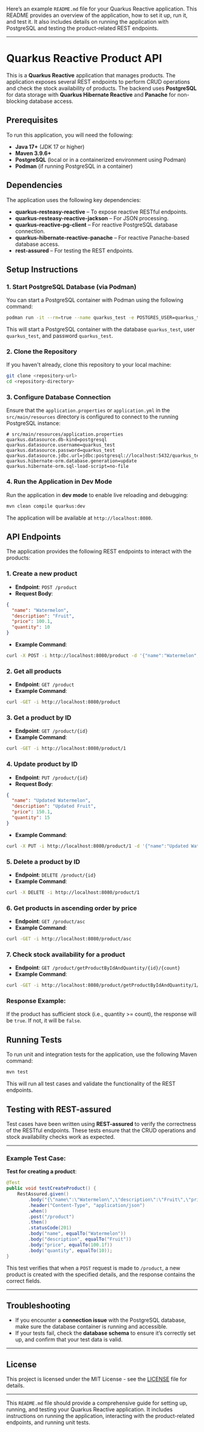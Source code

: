 Here’s an example `README.md` file for your Quarkus Reactive application. This README provides an overview of the application, how to set it up, run it, and test it. It also includes details on running the application with PostgreSQL and testing the product-related REST endpoints.

---

# Quarkus Reactive Product API

This is a **Quarkus Reactive** application that manages products. The application exposes several REST endpoints to perform CRUD operations and check the stock availability of products. The backend uses **PostgreSQL** for data storage with **Quarkus Hibernate Reactive** and **Panache** for non-blocking database access.

## Prerequisites

To run this application, you will need the following:

- **Java 17+** (JDK 17 or higher)
- **Maven 3.9.6+**
- **PostgreSQL** (local or in a containerized environment using Podman)
- **Podman** (if running PostgreSQL in a container)

## Dependencies

The application uses the following key dependencies:

- **quarkus-resteasy-reactive** – To expose reactive RESTful endpoints.
- **quarkus-resteasy-reactive-jackson** – For JSON processing.
- **quarkus-reactive-pg-client** – For reactive PostgreSQL database connection.
- **quarkus-hibernate-reactive-panache** – For reactive Panache-based database access.
- **rest-assured** – For testing the REST endpoints.

## Setup Instructions

### 1. Start PostgreSQL Database (via Podman)

You can start a PostgreSQL container with Podman using the following command:

```bash
podman run -it --rm=true --name quarkus_test -e POSTGRES_USER=quarkus_test -e POSTGRES_PASSWORD=quarkus_test -e POSTGRES_DB=quarkus_test -p 5432:5432 postgres:13.3
```

This will start a PostgreSQL container with the database `quarkus_test`, user `quarkus_test`, and password `quarkus_test`.

### 2. Clone the Repository

If you haven't already, clone this repository to your local machine:

```bash
git clone <repository-url>
cd <repository-directory>
```

### 3. Configure Database Connection

Ensure that the `application.properties` or `application.yml` in the `src/main/resources` directory is configured to connect to the running PostgreSQL instance:

```properties
# src/main/resources/application.properties
quarkus.datasource.db-kind=postgresql
quarkus.datasource.username=quarkus_test
quarkus.datasource.password=quarkus_test
quarkus.datasource.jdbc.url=jdbc:postgresql://localhost:5432/quarkus_test
quarkus.hibernate-orm.database.generation=update
quarkus.hibernate-orm.sql-load-script=no-file
```

### 4. Run the Application in Dev Mode

Run the application in **dev mode** to enable live reloading and debugging:

```bash
mvn clean compile quarkus:dev
```

The application will be available at `http://localhost:8080`.

## API Endpoints

The application provides the following REST endpoints to interact with the products:

### 1. **Create a new product**

- **Endpoint**: `POST /product`
- **Request Body**:

```json
{
  "name": "Watermelon",
  "description": "Fruit",
  "price": 100.1,
  "quantity": 10
}
```

- **Example Command**:

```bash
curl -X POST -i http://localhost:8080/product -d '{"name":"Watermelon","description":"Fruit","price":100.1,"quantity":10}' -H 'content-type:application/json'
```

### 2. **Get all products**

- **Endpoint**: `GET /product`
- **Example Command**:

```bash
curl -GET -i http://localhost:8080/product
```

### 3. **Get a product by ID**

- **Endpoint**: `GET /product/{id}`
- **Example Command**:

```bash
curl -GET -i http://localhost:8080/product/1
```

### 4. **Update product by ID**

- **Endpoint**: `PUT /product/{id}`
- **Request Body**:

```json
{
  "name": "Updated Watermelon",
  "description": "Updated Fruit",
  "price": 150.1,
  "quantity": 15
}
```

- **Example Command**:

```bash
curl -X PUT -i http://localhost:8080/product/1 -d '{"name":"Updated Watermelon","description":"Updated Fruit","price":150.1,"quantity":15}' -H 'content-type:application/json'
```

### 5. **Delete a product by ID**

- **Endpoint**: `DELETE /product/{id}`
- **Example Command**:

```bash
curl -X DELETE -i http://localhost:8080/product/1
```

### 6. **Get products in ascending order by price**

- **Endpoint**: `GET /product/asc`
- **Example Command**:

```bash
curl -GET -i http://localhost:8080/product/asc
```

### 7. **Check stock availability for a product**

- **Endpoint**: `GET /product/getProductByIdAndQuantity/{id}/{count}`
- **Example Command**:

```bash
curl -GET -i http://localhost:8080/product/getProductByIdAndQuantity/1/10
```

### Response Example:

If the product has sufficient stock (i.e., quantity >= count), the response will be `true`. If not, it will be `false`.

## Running Tests

To run unit and integration tests for the application, use the following Maven command:

```bash
mvn test
```

This will run all test cases and validate the functionality of the REST endpoints.

## Testing with REST-assured

Test cases have been written using **REST-assured** to verify the correctness of the RESTful endpoints. These tests ensure that the CRUD operations and stock availability checks work as expected.

---

### Example Test Case:

**Test for creating a product**:

```java
@Test
public void testCreateProduct() {
    RestAssured.given()
        .body("{\"name\":\"Watermelon\",\"description\":\"Fruit\",\"price\":100.1,\"quantity\":10}")
        .header("Content-Type", "application/json")
        .when()
        .post("/product")
        .then()
        .statusCode(201)
        .body("name", equalTo("Watermelon"))
        .body("description", equalTo("Fruit"))
        .body("price", equalTo(100.1f))
        .body("quantity", equalTo(10));
}
```

This test verifies that when a `POST` request is made to `/product`, a new product is created with the specified details, and the response contains the correct fields.

---

## Troubleshooting

- If you encounter a **connection issue** with the PostgreSQL database, make sure the database container is running and accessible.
- If your tests fail, check the **database schema** to ensure it’s correctly set up, and confirm that your test data is valid.

---

## License

This project is licensed under the MIT License - see the [LICENSE](LICENSE) file for details.

---

This `README.md` file should provide a comprehensive guide for setting up, running, and testing your Quarkus Reactive application. It includes instructions on running the application, interacting with the product-related endpoints, and running unit tests.
